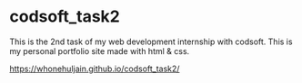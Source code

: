 # codsoft_task2
This is the 2nd task of my web development internship with codsoft.
This is my personal portfolio site made with html & css.

https://whonehuljain.github.io/codsoft_task2/
